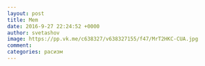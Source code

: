 ```yaml
--- 
layout: post 
title: Mem 
date: 2016-9-27 22:24:52 +0000 
author: svetashov 
image: https://pp.vk.me/c638327/v638327155/f47/MrT2HKC-CUA.jpg
comment: 
categories: расизм
---
```

